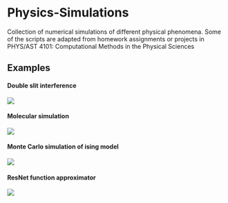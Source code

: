 # Physics-Simulations

Collection of numerical simulations of different physical phenomena. Some of the scripts are adapted from homework assignments or projects in PHYS/AST 4101: Computational Methods in the Physical Sciences

## Examples

#### Double slit interference

![](src/2D_1536.gif)

#### Molecular simulation

![](src/molecular_sim.gif)

#### Monte Carlo simulation of ising model

![](src/ising_mc.gif)

#### ResNet function approximator 

![](src/resnet_training.gif)